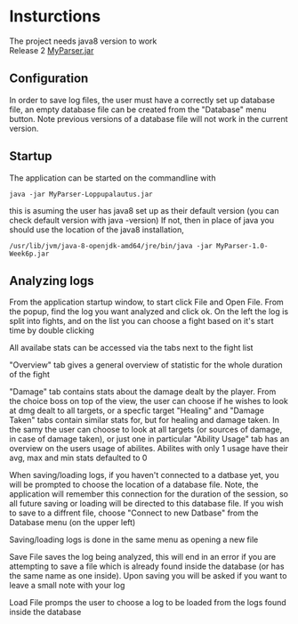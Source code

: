 

# Insturctions
The project needs java8 version to work  
Release 2 [MyParser.jar](https://github.com/sorjjoon/ot-harjoitustyo/releases/tag/week6)

## Configuration

In order to save log files, the user must have a correctly set up database file, an empty database file can be created from the "Database" menu button. Note previous versions of a database file will not work in the current version. 


## Startup

The application can be started on the commandline with

```
java -jar MyParser-Loppupalautus.jar
```

this is asuming the user has java8 set up as their default version (you can check default version with java -version)
If not, then in place of java you should use the location of the java8 installation, 

```
/usr/lib/jvm/java-8-openjdk-amd64/jre/bin/java -jar MyParser-1.0-Week6p.jar
```

## Analyzing logs

From the application startup window, to start click File and Open File.
From the popup, find the log you want analyzed and click ok.
On the left the log is split into fights, and on the list you can choose a fight based on it's start time by double clicking

All availabe stats can be accessed via the tabs next to the fight list

"Overview" tab gives a general overview of statistic for the whole duration of the fight

"Damage" tab contains stats about the damage dealt by the player. From the choice boss on top of the view, the user can choose if he wishes to look at dmg dealt to all targets, or a specfic target
"Healing" and "Damage Taken" tabs contain similar stats for, but for healing and damage taken. In the samy the user can choose to look at all targets (or sources of damage, in case of damage taken), or just one in particular
"Ability Usage" tab has an overview on the users usage of abilites. Abilites with only 1 usage have their avg, max and min stats defaulted to 0

When saving/loading logs, if you haven't connected to a datbase yet, you will be prompted to choose the location of a database file. Note, the application will remember this connection for the duration of the session, so all future saving or loading will be directed to this database file. If you wish to save to a diffrent file, choose "Connect to new Datbase" from the Database menu (on the upper left)

Saving/loading logs is done in the same menu as opening a new file

Save File saves the log being analyzed, this will end in an error if you are attempting to save a file which is already found inside the database (or has the same name as one inside). Upon saving you will be asked if you want to leave a small note with your log

Load File promps the user to choose a log to be loaded from the logs found inside the database

